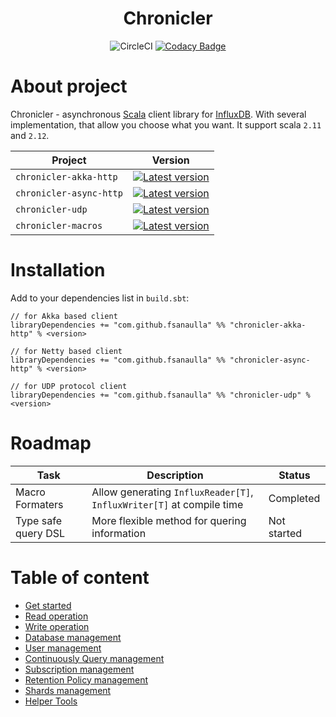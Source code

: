 <div align="center">

# Chronicler
![CircleCI](https://circleci.com/gh/fsanaulla/chronicler.svg?style=shield&circle-token=3943b9e35ee6ec63d54741e57a2833a4609b9adc)
[![Codacy Badge](https://api.codacy.com/project/badge/Grade/7e195f786666462da89b22e27600fcc8)](https://app.codacy.com/app/fsanaulla/chronicler?utm_source=github.com&utm_medium=referral&utm_content=fsanaulla/chronicler&utm_campaign=badger)
</div>

# About project
Chronicler - asynchronous [Scala](https://www.scala-lang.org/) client library for [InfluxDB](https://www.influxdata.com/).
With several implementation, that allow you choose what you want. It support scala `2.11` and `2.12`.

| Project | Version |
| ------------- | ------------- |
| `chronicler-akka-http` | [![Latest version](https://index.scala-lang.org/fsanaulla/chronicler/chronicler-akka-http/latest.svg)](https://index.scala-lang.org/fsanaulla/chronicler/chronicler-akka-http) |
| `chronicler-async-http` | [![Latest version](https://index.scala-lang.org/fsanaulla/chronicler/chronicler-async-http/latest.svg)](https://index.scala-lang.org/fsanaulla/chronicler/chronicler-async-http) |
| `chronicler-udp` | [![Latest version](https://index.scala-lang.org/fsanaulla/chronicler/chronicler-udp/latest.svg)](https://index.scala-lang.org/fsanaulla/chronicler/chronicler-udp) |
| `chronicler-macros` | [![Latest version](https://index.scala-lang.org/fsanaulla/chronicler/chronicler-macros/latest.svg)](https://index.scala-lang.org/fsanaulla/chronicler/chronicler-macros) |


# Installation
Add to your dependencies list in `build.sbt`:
```
// for Akka based client
libraryDependencies += "com.github.fsanaulla" %% "chronicler-akka-http" % <version>

// for Netty based client
libraryDependencies += "com.github.fsanaulla" %% "chronicler-async-http" % <version>

// for UDP protocol client
libraryDependencies += "com.github.fsanaulla" %% "chronicler-udp" % <version>
```
# Roadmap

| Task | Description | Status |
| ------------- | ------------- | ---------- |
| Macro Formaters | Allow generating `InfluxReader[T]`, `InfluxWriter[T]` at compile time | Completed |
| Type safe query DSL | More flexible method for quering information | Not started |

# Table of content
- [Get started](docs/get_started.md)
- [Read operation](docs/read_operation_notes.md)
- [Write operation](docs/write_operation_notes.md)
- [Database management](docs/database_management.md)
- [User management](docs/user_management.md)
- [Continuously Query management](docs/continuous_query-management.md)
- [Subscription management](docs/subscription_management.md)
- [Retention Policy management](docs/retention_policy_management.md)
- [Shards management](docs/shard_management.md)
- [Helper Tools](docs/helper_tools.md)
